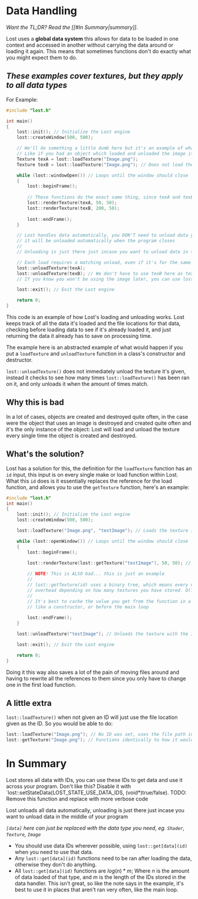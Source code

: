 # Data Handling
*Want the TL;DR? Read the [[#In Summary|summary]]*.

Lost uses a **global data system** this allows for data to be loaded in one context and accessed in another without carrying the data around or loading it again.
This means that sometimes functions don't do exactly what you might expect them to do.
## *These examples cover textures, but they apply to all data types*

For Example:
```cpp
#include "lost.h"

int main()
{
	lost::init(); // Initialize the Lost engine
	lost::createWindow(500, 500);

	// We'll do something a little dumb here but it's an example of what would happen if you loaded the same thing more than once
	// Like if you had an object which loaded and unloaded the image it used on creation and destruction
	Texture texA = lost::loadTexture("Image.png");
	Texture texB = lost::loadTexture("Image.png"); // Does not load the image again, just gets the one it's already loaded

	while (lost::windowOpen()) // Loops until the window should close
	{
		lost::beginFrame();
		
		// These functions do the exact same thing, since texA and texB are the same
		lost::renderTexture(texA, 50, 50); 
		lost::renderTexture(texB, 200, 50);
		
		lost::endFrame();
	}

	// Lost handles data automatically, you DON'T need to unload data you load
	// it will be unloaded automatically when the program closes
	//
	// Unloading is just there just incase you want to unload data in the middle of your program

	// Each load requires a matching unload, even if it's for the same image
	lost::unloadTexture(texA);
	lost::unloadTexture(texB); // We don't have to use texB here as texA is the exact same reference
	// If you know you won't be using the image later, you can use lost::forceUnloadTexture(tex)

	lost::exit(); // Exit the Lost engine

	return 0;
}
```

This code is an example of how Lost's loading and unloading works.
Lost keeps track of all the data it's loaded and the file locations for that data, checking before loading data to see if it's already loaded it, and just returning the data it already has to save on processing time.

The example here is an abstracted example of what would happen if you put a `loadTexture` and `unloadTexture` function in a class's constructor and destructor.

`lost::unloadTexture()` does not immediately unload the texture it's given, instead it checks to see how many times `lost::loadTexture()` has been ran on it, and only unloads it when the amount of times match.

## Why this is bad
In a lot of cases, objects are created and destroyed quite often, in the case were the object that uses an image is destroyed and created quite often and it's the only instance of the object: Lost will load and unload the texture every single time the object is created and destroyed. 

## What's the solution?
Lost has a solution for this, the definition for the `loadTexture` function has an `id` input, this input is on every single make or load function within Lost.
What this `id` does is it essentially replaces the reference for the load function, and allows you to use the `getTexture` function, here's an example:
```cpp
#include "lost.h"
int main()
{
	lost::init(); // Initialize the Lost engine
	lost::createWindow(500, 500);

	lost::loadTexture("Image.png", "testImage"); // Loads the texture into Lost with the ID "testImage"

	while (lost::openWindow()) // Loops until the window should close
	{
		lost::beginFrame();

		lost::renderTexture(lost::getTexture("testImage"), 50, 50); // Renders the texture with the ID "testImage"
		
		// NOTE! This is ALSO bad... this is just an example
		//
		// lost::getTexture(id) uses a binary tree, which means every use of the function adds quite a bit of
		// overhead depending on how many textures you have stored. O(log n) Specifically 
		//
		// It's best to cache the value you get from the function in a spot that isn't ran every frame;
		// like a constructor, or before the main loop
		
		lost::endFrame();
	}

	lost::unloadTexture("testImage"); // Unloads the texture with the ID "testImage"

	lost::exit(); // Exit the Lost engine

	return 0;
}
```
Doing it this way also saves a lot of the pain of moving files around and having to rewrite all the references to them since you only have to change one in the first load function.

## A little extra
`lost::loadTexture()` when not given an ID will just use the file location given as the ID.
So you would be able to do:
```cpp
lost::loadTexture("Image.png"); // No ID was set, uses the file path instead
lost::getTexture("Image.png"); // Functions identically to how it would with a normal ID
```

# In Summary

Lost stores all data with IDs, you can use these IDs to get data and use it across your program.
Don't like this? Disable it with `lost::setStateData(LOST_STATE_USE_DATA_IDS, (void*)true/false). 
TODO: Remove this function and replace with more verbose code

Lost unloads all data automatically, unloading is just there just incase you want to unload data in the middle of your program

*`[data]` here can just be replaced with the data type you need, eg. `Shader`, `Texture`, `Image`*
- You should use data IDs wherever possible, using `lost::get[data](id)` when you need to use that data.
- Any `lost::get[data](id)` functions need to be ran after loading the data, otherwise they don't do anything.
- All `lost::get[data](id)` functions are $log(n) * m$; Where $n$ is the amount of data loaded of that type, and $m$ is the length of the IDs stored in the data handler.
  This isn't great, so like the note says in the example, it's best to use it in places that aren't ran very often, like the main loop.